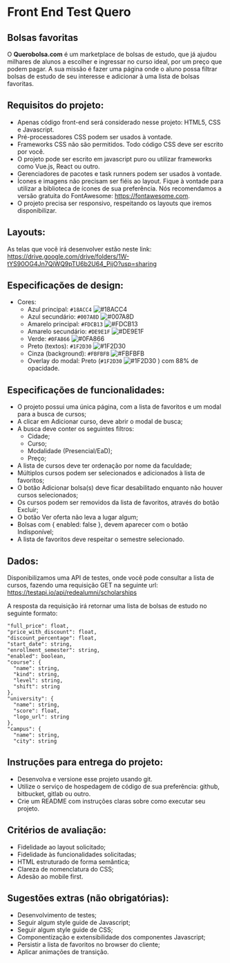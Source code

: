 # Front End Test Quero

## Bolsas favoritas

O **Querobolsa.com** é um marketplace de bolsas de estudo, que já ajudou milhares de alunos a escolher e ingressar no curso ideal, por um preço que podem pagar.
A sua missão é fazer uma página onde o aluno possa filtrar bolsas de estudo de seu interesse e adicionar à uma lista de bolsas favoritas.




## Requisitos do projeto:
* Apenas código front-end será considerado nesse projeto: HTML5, CSS e Javascript.
* Pré-processadores CSS podem ser usados à vontade.
* Frameworks CSS não são permitidos. Todo código CSS deve ser escrito por você.
* O projeto pode ser escrito em javascript puro ou utilizar frameworks como Vue.js, React ou outro.
* Gerenciadores de pacotes e task runners podem ser usados à vontade.
* Ícones e imagens não precisam ser fiéis ao layout. Fique à vontade para utilizar a biblioteca de ícones de sua preferência. Nós recomendamos a versão gratuita do FontAwesome: https://fontawesome.com.
* O projeto precisa ser responsivo, respeitando os layouts que iremos disponibilizar.




## Layouts:
As telas que você irá desenvolver estão neste link: https://drive.google.com/drive/folders/1W-tYS90OG4Jn7QiWQ9pTU6b2U64_PijO?usp=sharing

## Especificações de design:
* Cores:
  * Azul principal: `#18ACC4` ![#18ACC4](https://placehold.it/15/18ACC4/000000?text=+)
  * Azul secundário: `#007A8D` ![#007A8D](https://placehold.it/15/007A8D/000000?text=+)
  * Amarelo principal: `#FDCB13` ![#FDCB13](https://placehold.it/15/FDCB13/000000?text=+)
  * Amarelo secundário: `#DE9E1F` ![#DE9E1F](https://placehold.it/15/DE9E1F/000000?text=+)
  * Verde: `#0FA866` ![#0FA866](https://placehold.it/15/0FA866/000000?text=+)
  * Preto (textos): `#1F2D30` ![#1F2D30](https://placehold.it/15/1F2D30/000000?text=+)
  * Cinza (background): `#FBFBFB` ![#FBFBFB](https://placehold.it/15/FBFBFB/000000?text=+)
  * Overlay do modal: Preto (`#1F2D30` ![#1F2D30](https://placehold.it/15/1F2D30/000000?text=+) ) com 88% de opacidade.

## Especificações de funcionalidades:
* O projeto possui uma única página, com a lista de favoritos e um modal para a busca de cursos;
* A clicar em Adicionar curso, deve abrir o modal de busca;
* A busca deve conter os seguintes filtros:
  * Cidade;
  * Curso;
  * Modalidade (Presencial/EaD);
  * Preço;
* A lista de cursos deve ter ordenação por nome da faculdade;
* Múltiplos cursos podem ser selecionados e adicionados à lista de favoritos;
* O botão Adicionar bolsa(s) deve ficar desabilitado enquanto não houver cursos selecionados;
* Os cursos podem ser removidos da lista de favoritos, através do botão Excluir;
* O botão Ver oferta não leva a lugar algum;
* Bolsas com { enabled: false }, devem aparecer com o botão Indisponível;
* A lista de favoritos deve respeitar o semestre selecionado.



## Dados:
Disponibilizamos uma API de testes, onde você pode consultar a lista de cursos, fazendo uma requisição GET na seguinte url: https://testapi.io/api/redealumni/scholarships

A resposta da requisição irá retornar uma lista de bolsas de estudo no seguinte formato:

    "full_price": float,
    "price_with_discount": float,
    "discount_percentage": float,
    "start_date": string,
    "enrollment_semester": string,
    "enabled": boolean,
    "course": {
      "name": string,
      "kind": string,
      "level": string,
      "shift": string
    },
    "university": {
      "name": string,
      "score": float,
      "logo_url": string
    },
    "campus": {
      "name": string,
      "city": string



## Instruções para entrega do projeto:
* Desenvolva e versione esse projeto usando git.
* Utilize o serviço de hospedagem de código de sua preferência: github, bitbucket, gitlab ou outro.
* Crie um README com instruções claras sobre como executar seu projeto.


## Critérios de avaliação:
* Fidelidade ao layout solicitado;
* Fidelidade às funcionalidades solicitadas;
* HTML estruturado de forma semântica;
* Clareza de nomenclatura do CSS;
* Adesão ao mobile first.


## Sugestões extras (não obrigatórias):
* Desenvolvimento de testes;
* Seguir algum style guide de Javascript;
* Seguir algum style guide de CSS;
* Componentização e extensibilidade dos componentes Javascript;
* Persistir a lista de favoritos no browser do cliente;
* Aplicar animações de transição.
